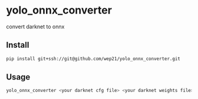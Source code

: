 # yolo_onnx_converter

convert darknet to onnx

## Install

```bash
pip install git+ssh://git@github.com/wep21/yolo_onnx_converter.git
```

## Usage

```bash
yolo_onnx_converter <your darknet cfg file> <your darknet weights file> <your label file> -o <output onnx file> --yolo_type <"yolov3", "yolov4", "yolov4-tiny">
```

